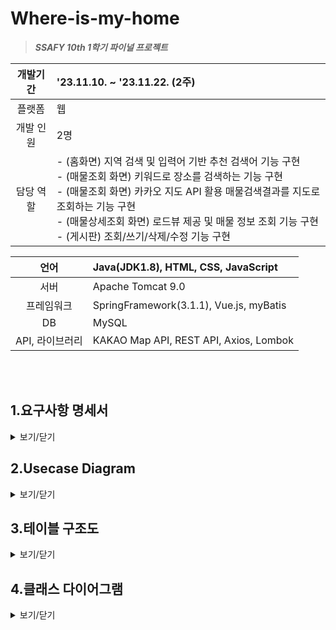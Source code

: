 # Where-is-my-home
>_**SSAFY 10th 1학기 파이널 프로젝트**_




| 개발기간 | '23.11.10. ~ '23.11.22. (2주)                         | 
| :---:    | :--------------------------------------------------- | 
|   플랫폼 | 웹                                                    | 
| 개발 인원| 2명                                                   |
| 담당 역할|  - (홈화면) 지역 검색 및 입력어 기반 추천 검색어 기능 구현 <br> - (매물조회 화면) 키워드로 장소를 검색하는 기능 구현 <br> - (매물조회 화면) 카카오 지도 API 활용 매물검색결과를 지도로 조회하는 기능 구현 <br> - (매물상세조회 화면) 로드뷰 제공 및 매물 정보 조회 기능 구현 <br> - (게시판) 조회/쓰기/삭제/수정 기능 구현|

|    언어 | Java(JDK1.8), HTML, CSS, JavaScript |
| :----: | :---------------------------------------------------- | 
|    서버 | Apache Tomcat 9.0 |
|프레임워크| SpringFramework(3.1.1), Vue.js, myBatis |
|    DB   | MySQL |
|API, 라이브러리| KAKAO Map API, REST API, Axios, Lombok  |

<br>
<br>

## 1.요구사항 명세서
<details>
<summary>보기/닫기</summary>
<div markdown="1">

 |순번|	요구사항명|	요구사항 상세|
| :---: | :---------- | :--- |
|기능적 요구사항|
|F01|	주택 실거래가 검색|	국토교통부 : 실거래가 정보 활용 데이터 가공 후 DB저장|
|F02|	주택 실거래가 정보 수집|	주택 실거래가 정보를 원하는 검색 정보에 따라 검색 결과 데이터 제공|
|F03|	회원 관리|	회원정보 가입|
|F04|	로그인 관리|	로그인, 로그아웃, 로그인 권한이 있어야 주택 실거래가 정보 데이터 열람 가능|
|F05|	로드뷰 제공|	검색하는 주택 위치의 지도 로드뷰를 제공|		
|비 기능적 요구사항|
|NF1|	사용자 편의성|	웹 사이트에 대한 사전 지식이 없어도 쓰기 편해야 함|
|NF2|	응답성|	검색에 대한 결과를 빠르게 응답해야 함|
|NF3|	MSA|	REST API 적용|

</div>
</details>






## 2.Usecase Diagram
<details>
<summary>보기/닫기</summary>
<div markdown="1">
  
#### Usecase Diagram
(image)[ ../resources/image1]
#### Usecase Diagram, 주택 실거래가 정보 
(image)[ ../resources/image2]

#### Usecase Diagram, 기본 관리
(image)[ ../resources/image3]

</div>
</details>


## 3.테이블 구조도
<details>
<summary>보기/닫기</summary>
<div markdown="1">
  
(image)[ ../resources/image4]

</div>
</details>

## 4.클래스 다이어그램
<details>
<summary>보기/닫기</summary>
<div markdown="1">
  
#### 게시판 클래스 다이어그램
(image)[ ../resources/image5]


#### 주택 클래스 다이어그램
(image)[ ../resources/image6]


#### 회원 클래스 다이어그램
(image)[ ../resources/image7]

</div>
</details>
